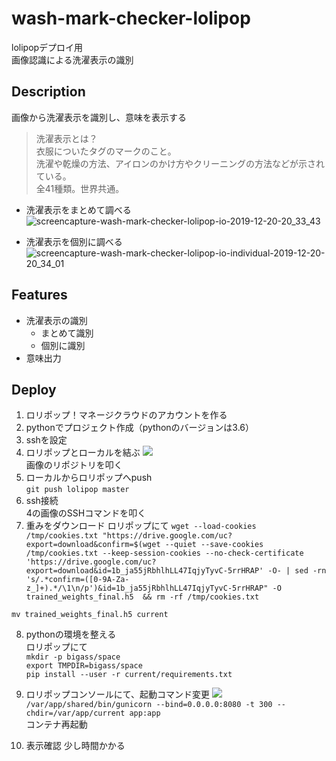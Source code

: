 # wash-mark-checker-lolipop
lolipopデプロイ用  
画像認識による洗濯表示の識別

## Description
画像から洗濯表示を識別し、意味を表示する

>洗濯表示とは？  
衣服についたタグのマークのこと。  
洗濯や乾燥の方法、アイロンのかけ方やクリーニングの方法などが示されている。  
全41種類。世界共通。

- 洗濯表示をまとめて調べる  
![screencapture-wash-mark-checker-lolipop-io-2019-12-20-20_33_43](https://user-images.githubusercontent.com/20394831/71253446-45ef3980-236b-11ea-896a-d3e3052f4e51.png)

- 洗濯表示を個別に調べる
![screencapture-wash-mark-checker-lolipop-io-individual-2019-12-20-20_34_01](https://user-images.githubusercontent.com/20394831/71253445-45ef3980-236b-11ea-9452-7a586cfb24eb.png)


## Features
- 洗濯表示の識別
  - まとめて識別
  - 個別に識別
- 意味出力

## Deploy
1. ロリポップ！マネージクラウドのアカウントを作る
2. pythonでプロジェクト作成（pythonのバージョンは3.6）
3. sshを設定
4. ロリポップとローカルを結ぶ ![](https://support.mc.lolipop.jp/hc/article_attachments/360018389253/python-ssh-info.png)  
画像のリポジトリを叩く
5. ローカルからロリポップへpush  
`git push lolipop master`
6. ssh接続  
4の画像のSSHコマンドを叩く
7. 重みをダウンロード
ロリポップにて
`wget --load-cookies /tmp/cookies.txt "https://drive.google.com/uc?export=download&confirm=$(wget --quiet --save-cookies /tmp/cookies.txt --keep-session-cookies --no-check-certificate 'https://drive.google.com/uc?export=download&id=1b_ja55jRbhlhLL47IqjyTyvC-5rrHRAP' -O- | sed -rn 's/.*confirm=([0-9A-Za-z_]+).*/\1\n/p')&id=1b_ja55jRbhlhLL47IqjyTyvC-5rrHRAP" -O trained_weights_final.h5  && rm -rf /tmp/cookies.txt`

`mv trained_weights_final.h5 current`

8. pythonの環境を整える  
ロリポップにて  
`mkdir -p bigass/space`  
`export TMPDIR=bigass/space`  
`pip install --user -r current/requirements.txt`

9. ロリポップコンソールにて、起動コマンド変更
![](https://support.mc.lolipop.jp/hc/article_attachments/360017672594/command-input-flask.png)
`/var/app/shared/bin/gunicorn --bind=0.0.0.0:8080 -t 300 --chdir=/var/app/current app:app`  
コンテナ再起動

10. 表示確認
少し時間かかる
